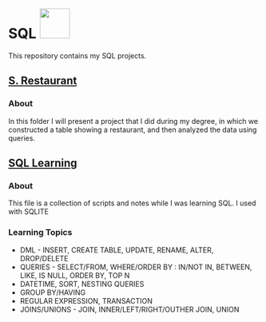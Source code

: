 # SQL <img src="https://upload.wikimedia.org/wikipedia/commons/8/87/Sql_data_base_with_logo.png" width="60px">
This repository contains my SQL projects. 

## <span style="blue">[S. Restaurant](https://github.com/adiredri/SQL/tree/main/S.%20Restaurant "S. Restaurant")</span>

### About
In this folder I will present a project that I did during my degree, in which we constructed a table showing a restaurant, and then analyzed the data using queries.

## <span style="blue">[SQL Learning](https://github.com/adiredri/SQL/blob/main/SQLite.sql "SQL Learning")</span>

### About
This file is a collection of scripts and notes while I was learning SQL. I used with SQLITE

### Learning Topics

* DML - INSERT, CREATE TABLE, UPDATE, RENAME, ALTER, DROP/DELETE
* QUERIES - SELECT/FROM, WHERE/ORDER BY : IN/NOT IN, BETWEEN, LIKE, IS NULL, ORDER BY, TOP N
* DATETIME, SORT, NESTING QUERIES
* GROUP BY/HAVING
* REGULAR EXPRESSION, TRANSACTION
* JOINS/UNIONS - JOIN, INNER/LEFT/RIGHT/OUTHER JOIN, UNION 
